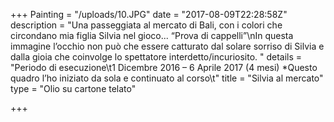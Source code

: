 +++
Painting = "/uploads/10.JPG"
date = "2017-08-09T22:28:58Z"
description = "Una passeggiata al mercato di Bali, con i colori che circondano mia figlia Silvia nel gioco... “Prova di cappelli”\nIn questa immagine l’occhio non può che essere catturato dal solare sorriso di Silvia e dalla gioia che coinvolge lo spettatore interdetto/incuriosito. "
details = "Periodo di esecuzione\t1 Dicembre 2016 – 6 Aprile 2017 (4 mesi) *Questo quadro l’ho iniziato da sola e continuato al corso\t"
title = "Silvia al mercato"
type = "Olio su cartone telato"

+++
